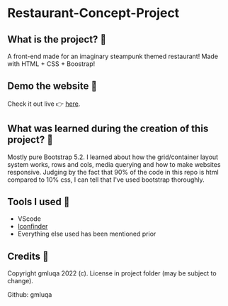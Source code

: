 # Restaurant-Concept-Project

## What is the project? 🙋

A front-end made for an imaginary steampunk themed restaurant! Made with HTML + CSS + Boostrap!

## Demo the website 🚀

Check it out live 👉 [here](https://gmluqa.github.io/Restaurant-Concept-Project/).

## What was learned during the creation of this project? 👀

Mostly pure Bootstrap 5.2. I learned about how the grid/container layout system works, rows and cols, media querying and how to make websites responsive. Judging by the fact that 90% of the code in this repo is html compared to 10% css, I can tell that I've used bootstrap thoroughly.

## Tools I used 🧰

- VScode
- [Iconfinder](https://www.iconfinder.com/)
- Everything else used has been mentioned prior

## Credits 🎥

Copyright gmluqa 2022 (c). License in project folder (may be subject to change).

Github: gmluqa
